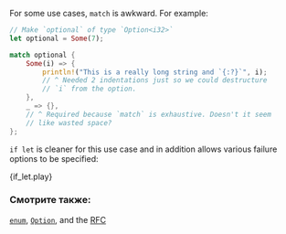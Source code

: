 For some use cases, `match` is awkward. For example:

```rust
// Make `optional` of type `Option<i32>`
let optional = Some(7);

match optional {
    Some(i) => {
        println!("This is a really long string and `{:?}`", i);
        // ^ Needed 2 indentations just so we could destructure
        // `i` from the option.
    },
    _ => {},
    // ^ Required because `match` is exhaustive. Doesn't it seem
    // like wasted space?
};

```

`if let` is cleaner for this use case and in addition allows various
failure options to be specified:

{if_let.play}

### Смотрите также:

[`enum`][enum], [`Option`][option], and the [RFC][if_let_rfc]

[enum]: /custom_types/enum.html
[if_let_rfc]: https://github.com/rust-lang/rfcs/pull/160
[option]: /std/option.html
